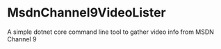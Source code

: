 # MsdnChannel9VideoLister
A simple dotnet core command line tool to gather video info from MSDN Channel 9
